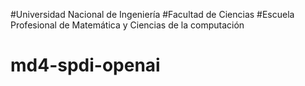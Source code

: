 #Universidad Nacional de Ingeniería
#Facultad de Ciencias
#Escuela Profesional de Matemática y Ciencias de la computación
# md4-spdi-openai
